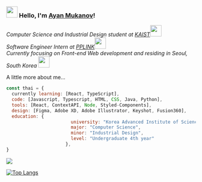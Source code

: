 ### <img src="https://media.giphy.com/media/hvRJCLFzcasrR4ia7z/giphy.gif" width="30px"> Hello, I'm [Ayan Mukanov](https://mukanov8.github.io)!

<p>
  <em>
    Computer Science and Industrial Design student at <a href="https://www.kaist.ac.kr/en/">KAIST</a><img src="https://media.giphy.com/media/fYSnHlufseco8Fh93Z/giphy.gif" width="30"> 
    </br>
    Software Engineer Intern at <a href="https://pagecall.net/">PPLINK</a><img src="https://media.giphy.com/media/WUlplcMpOCEmTGBtBW/giphy.gif" width="30"> 
    </br>
    Currently focusing on Front-end Web development and residing in Seoul, South Korea <img src="https://media.giphy.com/media/MeJgB3yMMwIaHmKD4z/giphy.gif" width="30">  
  </em>
</p>

A little more about me...  

```javascript
const thai = {
  currently learning: [React, TypeScript],
  code: [Javascript, Typescript, HTML, CSS, Java, Python],
  tools: [React, ContextAPI, Node, Styled-Components],
  design: [Figma, Adobe XD, Adobe Illustrator, Keyshot, Fusion360],
  education: {          
                        university: "Korea Advanced Institute of Science & Technology (KAIST)"
                        major: "Computer Science",
                        minor: "Industrial Design",
                        level: "Undergraduate 4th year"
                      },
}
```

<!--
**mukanov8/mukanov8** is a ✨ _special_ ✨ repository because its `README.md` (this file) appears on your GitHub profile.

Here are some ideas to get you started:

- 🔭 I’m currently working on ...
- 🌱 I’m currently learning ...
- 👯 I’m looking to collaborate on ...
- 🤔 I’m looking for help with ...
- 💬 Ask me about ...
- 📫 How to reach me: ...
- 😄 Pronouns: ...
- ⚡ Fun fact: ...
-->

[![](https://github-readme-stats.vercel.app/api?username=mukanov8&count_private=true&show_icons=true&hide=prs&include_all_commits=true)](https://github.com/mukanov8/mukanov8)

[![Top Langs](https://github-readme-stats.vercel.app/api/top-langs/?username=mukanov8&langs_count=4line_height=12)](https://github.com/mukanov8/mukanov8)
